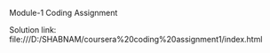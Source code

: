 Module-1 Coding Assignment

Solution link:              file:///D:/SHABNAM/coursera%20coding%20assignment1/index.html
